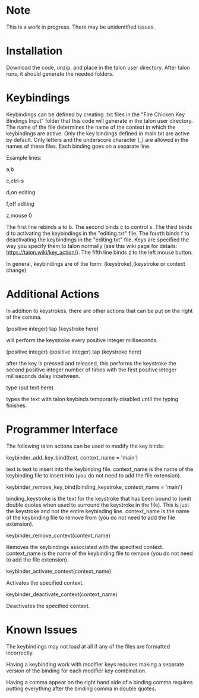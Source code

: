 # Note
This is a work in progress. There may be unidentified issues.

# Installation
Download the code, unzip, and place in the talon user directory. After talon runs, it should generate the needed folders.

# Keybindings
Keybindings can be defined by creating .txt files in the "Fire Chicken Key Bindings Input" folder that this code will generate in the talon user directory. The name of the file determines the name of the context in which the keybindings are active. Only the key bindings defined in main.txt are active by default. Only letters and the underscore character (_) are allowed in the names of these files. Each binding goes on a separate line.

Example lines:

a,b

c,ctrl-s

d,on editing

f,off editing

z,mouse 0

The first line rebinds a to b. The second binds c to control s. The third binds d to activating the keybindings in the "editing.txt" file. The fourth binds f to deactivating the keybindings in the "editing.txt" file. Keys are specified the way you specify them to talon normally (see this wiki page for details: https://talon.wiki/key_action/). The fifth line binds z to the left mouse button.

In general, keybindings are of the form: (keystroke),(keystroke or context change)

# Additional Actions

In addition to keystrokes, there are other actions that can be put on the right of the comma.

(positive integer) tap (keystroke here)

will perform the keystroke every positive integer milliseconds.

(positive integer) (positive integer) tap (keystroke here)

after the key is pressed and released, this performs the keystroke the second positive integer number of times with the first positive integer milliseconds delay inbetween. 

type (put text here)

types the text with talon keybinds temporarily disabled until the typing finishes. 

# Programmer Interface
The following talon actions can be used to modify the key binds:

keybinder_add_key_bind(text, context_name = 'main')

text is text to insert into the keybinding file. context_name is the name of the keybinding file to insert into (you do not need to add the file extension).

keybinder_remove_key_bind(binding_keystroke, context_name = 'main')

binding_keystroke is the text for the keystroke that has been bound to (omit double quotes when used to surround the keystroke in the file). This is just the keystroke and not the entire keybinding line. context_name is the name of the keybinding file to remove from (you do not need to add the file extension).

keybinder_remove_context(context_name)

Removes the keybindings associated with the specified context. context_name is the name of the keybinding file to remove (you do not need to add the file extension).

keybinder_activate_context(context_name)

Activates the specified context. 

keybinder_deactivate_context(context_name)

Deactivates the specified context. 

# Known Issues
The keybindings may not load at all if any of the files are formatted incorrectly.

Having a keybinding work with modifier keys requires making a separate version of the binding for each modifier key combination.

Having a comma appear on the right hand side of a binding comma requires putting everything after the binding comma in double quotes.

